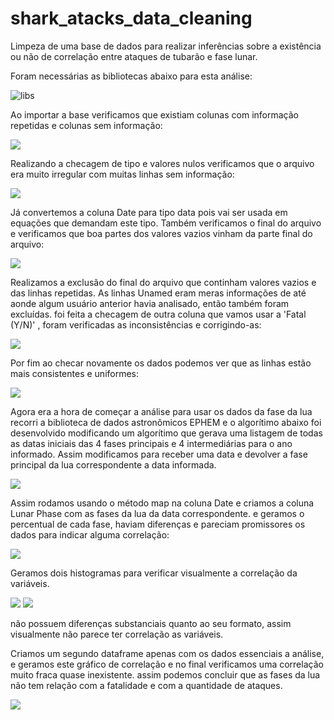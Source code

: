# shark_atacks_data_cleaning
Limpeza de uma base de dados para realizar inferências sobre a existência ou não de correlação entre ataques de tubarão e fase lunar.

Foram necessárias as bibliotecas abaixo para esta análise:

<img src="images/biblioteca.png" alt="libs"/>

Ao importar a base verificamos que existiam colunas com informação repetidas e colunas sem informação:

<img src="images/head inicial.png">


Realizando a checagem de tipo e valores nulos verificamos que o arquivo era muito irregular com muitas linhas sem informação:

<img src="images/inconsistencias iniciais.png">

Já convertemos a coluna Date para tipo data pois vai ser usada em equações que demandam este tipo.
Também verificamos o final do arquivo e verificamos que boa partes dos valores vazios vinham da parte final do arquivo:

<img src="images/tail inicial.png">

Realizamos a exclusão do final do arquivo que continham valores vazios e das linhas repetidas.
As linhas Unamed eram meras informações de até aonde algum usuário anterior havia analisado, então também foram excluídas.
foi feita a checagem de outra coluna que vamos usar a 'Fatal (Y/N)' , foram verificadas as inconsistências e corrigindo-as:

<img src="images/arrumando dados fatal.png">


Por fim ao checar novamente os dados podemos ver que as linhas estão mais consistentes e uniformes:

<img src="images/dados consistente.png">

Agora era a hora de começar a análise para usar os dados da fase da lua recorri a biblioteca de dados astronômicos EPHEM
e o algorítimo abaixo foi desenvolvido modificando um algorítimo que gerava uma listagem de todas as datas iniciais das 4 fases principais e 4 intermediárias para o ano informado.
Assim modificamos para receber uma data e devolver a fase principal da lua correspondente a data informada.

<img src="images/def get lunar phase.png">

Assim rodamos usando o método map na coluna Date e criamos a coluna Lunar Phase com as fases da lua da data correspondente.
e geramos o percentual de cada fase, haviam diferenças e pareciam promissores os dados para indicar alguma correlação: 

<img src="images/percentual.png">

Geramos dois histogramas para verificar visualmente a correlação da variáveis.

<img src="images/primeirohistograma.png">

<img src="images/segundohistograma.png">

não possuem diferenças substanciais quanto ao seu formato, assim visualmente não parece ter correlação as variáveis.


Criamos um segundo dataframe apenas com os dados essenciais a análise, e geramos este gráfico de correlação e no final verificamos uma correlação muito fraca quase inexistente.
assim podemos concluir que as fases da lua não tem relação com a fatalidade e com a quantidade de ataques.

<img src="images/sem correlacao.png">
